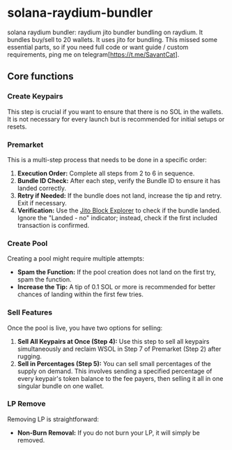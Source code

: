 # solana-raydium-bundler
solana raydium bundler: raydium jito bundler bundling on raydium. It bundles buy/sell to 20 wallets. It uses jito for bundling. This missed some essential parts, so if you need full code or want guide / custom requirements, ping me on telegram[https://t.me/SavantCat].

## Core functions
### Create Keypairs
This step is crucial if you want to ensure that there is no SOL in the wallets. It is not necessary for every launch but is recommended for initial setups or resets.

### Premarket
This is a multi-step process that needs to be done in a specific order:
1. **Execution Order:** Complete all steps from 2 to 6 in sequence.
2. **Bundle ID Check:** After each step, verify the Bundle ID to ensure it has landed correctly.
3. **Retry if Needed:** If the bundle does not land, increase the tip and retry. Exit if necessary.
4. **Verification:** Use the [Jito Block Explorer](https://explorer.jito.wtf/) to check if the bundle landed. Ignore the "Landed - no" indicator; instead, check if the first included transaction is confirmed.

### Create Pool
Creating a pool might require multiple attempts:
- **Spam the Function:** If the pool creation does not land on the first try, spam the function.
- **Increase the Tip:** A tip of 0.1 SOL or more is recommended for better chances of landing within the first few tries.

### Sell Features
Once the pool is live, you have two options for selling:
1. **Sell All Keypairs at Once (Step 4):** Use this step to sell all keypairs simultaneously and reclaim WSOL in Step 7 of Premarket (Step 2) after rugging.
2. **Sell in Percentages (Step 5):** You can sell small percentages of the supply on demand. This involves sending a specified percentage of every keypair's token balance to the fee payers, then selling it all in one singular bundle on one wallet.

### LP Remove
Removing LP is straightforward:
- **Non-Burn Removal:** If you do not burn your LP, it will simply be removed.

